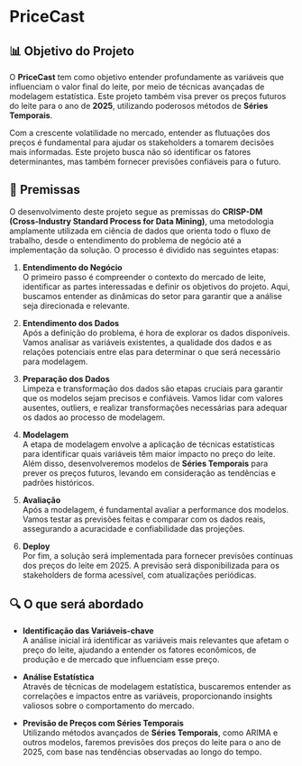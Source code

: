 # PriceCast

## 📊 Objetivo do Projeto

O **PriceCast** tem como objetivo entender profundamente as variáveis que influenciam o valor final do leite, por meio de técnicas avançadas de modelagem estatística. Este projeto também visa prever os preços futuros do leite para o ano de **2025**, utilizando poderosos métodos de **Séries Temporais**.

Com a crescente volatilidade no mercado, entender as flutuações dos preços é fundamental para ajudar os stakeholders a tomarem decisões mais informadas. Este projeto busca não só identificar os fatores determinantes, mas também fornecer previsões confiáveis para o futuro.

## 🔑 Premissas

O desenvolvimento deste projeto segue as premissas do **CRISP-DM (Cross-Industry Standard Process for Data Mining)**, uma metodologia amplamente utilizada em ciência de dados que orienta todo o fluxo de trabalho, desde o entendimento do problema de negócio até a implementação da solução. O processo é dividido nas seguintes etapas:

1. **Entendimento do Negócio**  
   O primeiro passo é compreender o contexto do mercado de leite, identificar as partes interessadas e definir os objetivos do projeto. Aqui, buscamos entender as dinâmicas do setor para garantir que a análise seja direcionada e relevante.

2. **Entendimento dos Dados**  
   Após a definição do problema, é hora de explorar os dados disponíveis. Vamos analisar as variáveis existentes, a qualidade dos dados e as relações potenciais entre elas para determinar o que será necessário para modelagem.

3. **Preparação dos Dados**  
   Limpeza e transformação dos dados são etapas cruciais para garantir que os modelos sejam precisos e confiáveis. Vamos lidar com valores ausentes, outliers, e realizar transformações necessárias para adequar os dados ao processo de modelagem.

4. **Modelagem**  
   A etapa de modelagem envolve a aplicação de técnicas estatísticas para identificar quais variáveis têm maior impacto no preço do leite. Além disso, desenvolveremos modelos de **Séries Temporais** para prever os preços futuros, levando em consideração as tendências e padrões históricos.

5. **Avaliação**  
   Após a modelagem, é fundamental avaliar a performance dos modelos. Vamos testar as previsões feitas e comparar com os dados reais, assegurando a acuracidade e confiabilidade das projeções.

6. **Deploy**  
   Por fim, a solução será implementada para fornecer previsões contínuas dos preços do leite em 2025. A previsão será disponibilizada para os stakeholders de forma acessível, com atualizações periódicas.

## 🔍 O que será abordado

- **Identificação das Variáveis-chave**  
  A análise inicial irá identificar as variáveis mais relevantes que afetam o preço do leite, ajudando a entender os fatores econômicos, de produção e de mercado que influenciam esse preço.

- **Análise Estatística**  
  Através de técnicas de modelagem estatística, buscaremos entender as correlações e impactos entre as variáveis, proporcionando insights valiosos sobre o comportamento do mercado.

- **Previsão de Preços com Séries Temporais**  
  Utilizando métodos avançados de **Séries Temporais**, como ARIMA e outros modelos, faremos previsões dos preços do leite para o ano de 2025, com base nas tendências observadas ao longo do tempo.
